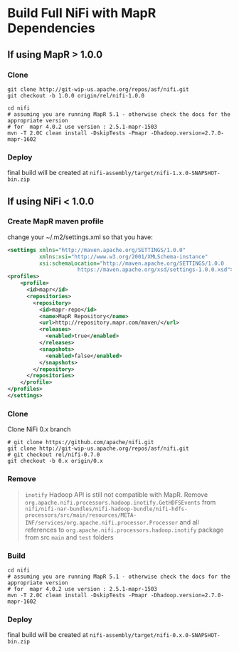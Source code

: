 Build Full NiFi with MapR Dependencies
======================================

## If using MapR > 1.0.0

### Clone
```
git clone http://git-wip-us.apache.org/repos/asf/nifi.git
git checkout -b 1.0.0 origin/rel/nifi-1.0.0
```

```
cd nifi
# assuming you are running MapR 5.1 - otherwise check the docs for the appropriate version
# for  mapr 4.0.2 use version : 2.5.1-mapr-1503
mvn -T 2.0C clean install -DskipTests -Pmapr -Dhadoop.version=2.7.0-mapr-1602
```

### Deploy
final build will be created at `nifi-assembly/target/nifi-1.x.0-SNAPSHOT-bin.zip`




## If using NiFi < 1.0.0
### Create MapR maven profile
change your ~/.m2/settings.xml so that you have:

```xml
<settings xmlns="http://maven.apache.org/SETTINGS/1.0.0"
          xmlns:xsi="http://www.w3.org/2001/XMLSchema-instance"
          xsi:schemaLocation="http://maven.apache.org/SETTINGS/1.0.0
                      https://maven.apache.org/xsd/settings-1.0.0.xsd">
<profiles>
    <profile>
      <id>mapr</id>
      <repositories>
        <repository>
          <id>mapr-repo</id>
          <name>MapR Repository</name>
          <url>http://repository.mapr.com/maven/</url>
          <releases>
            <enabled>true</enabled>
          </releases>
          <snapshots>
            <enabled>false</enabled>
          </snapshots>
        </repository>
      </repositories>
    </profile>
</profiles>
</settings>
```

### Clone

Clone NiFi 0.x branch 

```
# git clone https://github.com/apache/nifi.git
git clone http://git-wip-us.apache.org/repos/asf/nifi.git
# git checkout rel/nifi-0.7.0
git checkout -b 0.x origin/0.x
```

### Remove

> `inotify` Hadoop API is still not compatible with MapR. 
Remove `org.apache.nifi.processors.hadoop.inotify.GetHDFSEvents`
from `nifi/nifi-nar-bundles/nifi-hadoop-bundle/nifi-hdfs-processors/src/main/resources/META-INF/services/org.apache.nifi.processor.Processor`
and all references to `org.apache.nifi.processors.hadoop.inotify` package from src `main` and `test` folders

### Build 

```
cd nifi
# assuming you are running MapR 5.1 - otherwise check the docs for the appropriate version
# for  mapr 4.0.2 use version : 2.5.1-mapr-1503
mvn -T 2.0C clean install -DskipTests -Pmapr -Dhadoop.version=2.7.0-mapr-1602
```

### Deploy
final build will be created at `nifi-assembly/target/nifi-0.x.0-SNAPSHOT-bin.zip`

